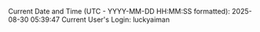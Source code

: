 Current Date and Time (UTC - YYYY-MM-DD HH:MM:SS formatted): 2025-08-30 05:39:47
Current User's Login: luckyaiman
